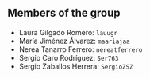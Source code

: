 ## Members of the group
- Laura Gilgado Romero: `lauugr`
- María Jiménez Álvarez: `maariajaa`
- Nerea Tanarro Ferrero: `nereatferrero`
- Sergio Caro Rodríguez: `Ser763`
- Sergio Zaballos Herrera: `SergioZSZ`

